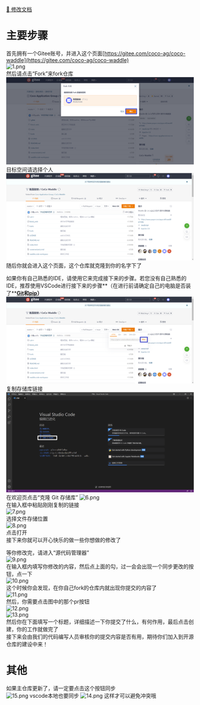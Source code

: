 <a href="https://gitee.com/coco-ag/coco-waddle/tree/master/docs"><p>📝 修改文档</p></a>

<a name="MPbv6"></a>
#   主要步骤
首先拥有一个Gitee账号，并进入这个页面[https://gitee.com/coco-ag/coco-waddle](https://gitee.com/coco-ag/coco-waddle)
<br />
![1.png](/photo/1.png)
<br />
然后请点击“Fork”来fork仓库
<br />
![2.png](photo/2.png)
<br />
目标空间请选择个人
<br />
![3.png](photo/3.png)
<br />
随后你就会进入这个页面，这个仓库就克隆到你的名字下了

如果你有自己熟悉的IDE，请使用它来完成接下来的步骤。若您没有自己熟悉的IDE，推荐使用VSCode进行接下来的步骤**（在进行前请确定自己的电脑是否装了**[**Git**](https://git-scm.com/)**和**[**pip**](https://pip.pypa.io/en/stable/)**）**
<br />
![4.png](photo/4.png)
<br />
复制存储库链接
<br />
![5.png](photo/5.png)
<br />
在欢迎页点击“克隆 Git 存储库”
![6.png](/photo/6.png)
<br />
在输入框中粘贴刚刚复制的链接
<br />
![7.png](/photo/7.png)
<br />
选择文件存储位置
<br />
![8.png](/photo/8.png)
<br />
点击打开
<br />
接下来你就可以开心快乐的做一些你想做的修改了

等你修改完，请进入“源代码管理器”
<br />
![9.png](/photo/9.png)
<br />
在输入框内填写你修改的内容，然后点上面的勾，过一会会出现一个同步更改的按钮，点一下
<br />
![10.png](/photo/10.png)
<br />
这个时候你会发现，在你自己fork的仓库内就出现你提交的内容了
<br />
![11.png](/photo/11.png)
<br />
然后，你需要点击图中的那个pr按钮
<br />
![12.png](/photo/12.png)
<br />
![13.png](/photo/13.png)
<br />
然后你在下面填写一个标题，详细描述一下你提交了什么，有何作用，最后点击创建，你的工作就做完了
<br />
接下来会由我们的代码编写人员审核你的提交内容是否有用，期待你们加入到开源仓库的建设中来！
<a name="G0Dbg"></a>
#   其他
如果主仓库更新了，请一定要点击这个按钮同步<br />
![15.png](/photo/15.png)
vscode本地也要同步
![14.png](/photo/14.jpg)
这样才可以避免冲突哦
